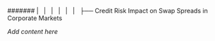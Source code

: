 ####### |   |   |   |   |   |   ├── Credit Risk Impact on Swap Spreads in Corporate Markets

*Add content here*
